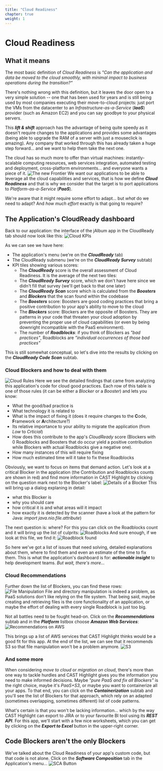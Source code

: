 ```yaml
---
title: "Cloud Readiness"
chapter: true
weight: 1
---
```


# Cloud Readiness

## What it means

The most basic definition of *Cloud Readiness* is *"Can the application and data be moved to the cloud smoothly, with minimal impact to business operations during the transition?"*

There's nothing wrong with this definition, but it leaves the door open to a very simple solution -- one that has been used for years and is still being used by most companies executing their move-to-cloud projects: just port the VMs from the datacenter to an *Infrastructure-as-a-Service* (***IaaS***) provider (such as Amazon EC2) and you can say goodbye to your physical servers.

This ***lift & shift*** approach has the advantage of being quite speedy as it doesn't require changes to the applications and provides some advantages (being able to upgrade the RAM of a server with just a mouseclick is amazing). Any company that worked through this has already taken a huge step forward... and we want to help them take the next one.

The cloud has so much more to offer than virtual machines: instantly-scalable computing resources, web services integration, automated testing and deployment, cross-platform environments...  and everyone wants a piece of it. 
![The new Frontier](/images/DetailedCloud-2b.png)
We want our applications to be able to leverage all the cloud capabilities and services, that is how we define ***Cloud Readiness*** and that is why we consider that the target is to port applications to *Platform-as-a-Service* (***PaaS***). 

We're aware that it might require some effort to adapt... but *what* do we need to adapt? And *how much effort* exactly is that going to require? 

## The Application's CloudReady dashboard

Back to our application: the interface of the jAlbum app in the CloudReady tab should now look like this:
![Cloud KPIs](/images/DetailedCloud-1.png)

As we can see we have here:
- The application's menu (we're on the ***CloudReady*** tab)
- The CloudReady submenu (we're on the ***CloudReady Survey*** subtab)
- KPI tiles showing various scores:
	- The ***CloudReady*** score is the overall assessment of Cloud Readiness. It is the average of the next two tiles:
	- The ***CloudReady Survey*** score, which we don't have here since we didn't fill that survey (we'll get back to that one later)
	- The ***CloudReady Scan*** score which is calculated from the ***Boosters*** and ***Blockers*** that the scan found within the codebase
	- The ***Boosters*** score: Boosters are good coding practices that bring a positive contribution to your app's ability to move to the cloud
	- The ***Blockers*** score: Blockers are the opposite of Boosters. They are patterns in your code that threaten your cloud adoption by preventing the proper use of cloud capabilities (or even by being downright incompatible with the PaaS environment).
	- The number of ***Roadblocks***: if you think of Blockers as *"bad practices"*, Roadblocks are *"individual occurrences of those bad practices"*
	
This is still somewhat conceptual, so let's dive into the results by clicking on the ***CloudReady Code Scan*** subtab.

### Cloud Blockers and how to deal with them
![Cloud Rules](/images/DetailedCloud-3.png)
Here we see the detailed findings that came from analyzing this application's code for cloud good practices. Each row of this table is one of those rules (it can be either a *Blocker* or a *Booster*) and lets you know:
- What the good/bad practice is
- What technology it is related to
- What is the impact of fixing it (does it require changes to the **C**ode, **F**ramework or **A**rchitecture?)
- Its relative importance to your ability to migrate the application (from *Low* to *Crticial*)
- How does this contribute to the app's *CloudReady* score (Blockers with 0 Roadblocks and Boosters that do occur yield a positive contribution while Blockers with actual Roadblocks give a negative one).
- How many instances of this will require fixing
- How much estimated time will it take to fix these Roadblocks

Obviously, we want to focus on items that demand action. Let's look at a critical Blocker in the application (the Contribution and Roadblocks counts are shown in red) and find more information in CAST Highlight by clicking on the question mark next to the Blocker's label:
![Details of a Blocker](/images/DetailedCloud-4.png)
This will bring up a dialog explaning in detail:
- what this Blocker is
- why you should care
- how critical it is and what areas will it impact
- how exactly it is detected by the scanner (have a look at the pattern for Java: *import java.nio.file.attribute*)

The next question is: where? For this you can click on the Roadblocks count and it will bring up the list of culprits:
![Roadblocks](/images/DetailedCloud-5.png)
And sure enough, if we look at this file, we find it:
![Roadblock found](/images/DetailedCloud-6.png)

So here we've got a list of issues that need solving, detailed explanations about them, where to find them and even an estimate of the time to fix them. This is what the application's dashboard is for: ***actionable insight*** to help development teams.
*But wait, there's more...*

### Cloud Recommendations
Further down the list of Blockers, you can find these rows:
![File Manipulation](/images/DetailedCloud-7.png)
File and directory manipulation is indeed a problem, as PaaS solutions don't like relying on the file system. That being said, maybe creating and retrieving files is the core functionality of an application, or maybe the effort of dealing with every single Roadblock is just too big. 

Not all battles need to be fought head-on. Click on the ***Recommendations*** subtab and in the ***Platform*** listbox choose ***Amazon Web Services***:
![Recommendations on AWS](/images/DetailedCloud-8.png)

This brings up a list of AWS services that CAST Highlight thinks would be a good fit for this app. At the end of the list, we can see that it recommends S3 so that file manipulation won't be a problem anymore.
![S3](/images/DetailedCloud-9.png)

### And some more
When considering *move to cloud* or *migration on cloud*, there's more than one way to tackle hurdles and CAST Highlight gives you the information you need to make informed decisions. Maybe *"pure PaaS and fix all Blockers"* is the right choice, maybe it's *PaaS+S3*, or maybe you want to containerize all your apps. To that end, you can click on the ***Containerization*** subtab and you'll see the list of Blockers for that approach, which rely on an adapted (sometimes overlapping, sometimes different) list of code patterns.

What's certain is that you won't be lacking information... which by the way CAST Highlight can export to JIRA or to your favourite BI tool using its ***REST API***. For this app, we'll start with a few nice worksheets, which you can get by clicking on the ***Export to Excel*** button in the upper-right corner.

## Code Blockers aren't the only Blockers
We've talked about the Cloud Readiness of your app's custom code, but that code is not alone. Click on the ***Software Composition*** tab in the Application's menu...
![SCA Button](/images/SCA-Button.png)
